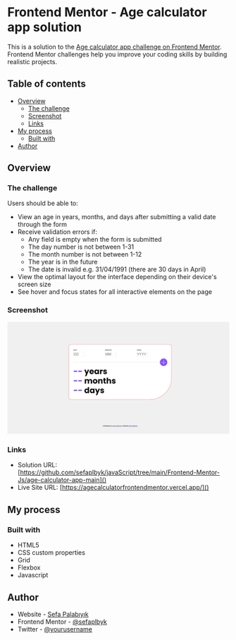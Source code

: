 # Frontend Mentor - Age calculator app solution

This is a solution to the [Age calculator app challenge on Frontend Mentor](https://www.frontendmentor.io/challenges/age-calculator-app-dF9DFFpj-Q). Frontend Mentor challenges help you improve your coding skills by building realistic projects. 

## Table of contents

- [Overview](#overview)
  - [The challenge](#the-challenge)
  - [Screenshot](#screenshot)
  - [Links](#links)
- [My process](#my-process)
  - [Built with](#built-with)
- [Author](#author)


## Overview

### The challenge

Users should be able to:

- View an age in years, months, and days after submitting a valid date through the form
- Receive validation errors if:
  - Any field is empty when the form is submitted
  - The day number is not between 1-31
  - The month number is not between 1-12
  - The year is in the future
  - The date is invalid e.g. 31/04/1991 (there are 30 days in April)
- View the optimal layout for the interface depending on their device's screen size
- See hover and focus states for all interactive elements on the page
### Screenshot

![](agecalculator.png)

### Links

- Solution URL: [https://github.com/sefaplbyk/javaScript/tree/main/Frontend-Mentor-Js/age-calculator-app-main]()
- Live Site URL: [https://agecalculatorfrontendmentor.vercel.app/]()

## My process
### Built with

- HTML5
- CSS custom properties
- Grid
- Flexbox
- Javascript
## Author

- Website - [Sefa Palabıyık](websiteismi)
- Frontend Mentor - [@sefaplbyk](https://www.https://www.frontendmentor.io/profile/sefaplbyk)
- Twitter - [@yourusername](https://www.twitter.com/yourusername)
